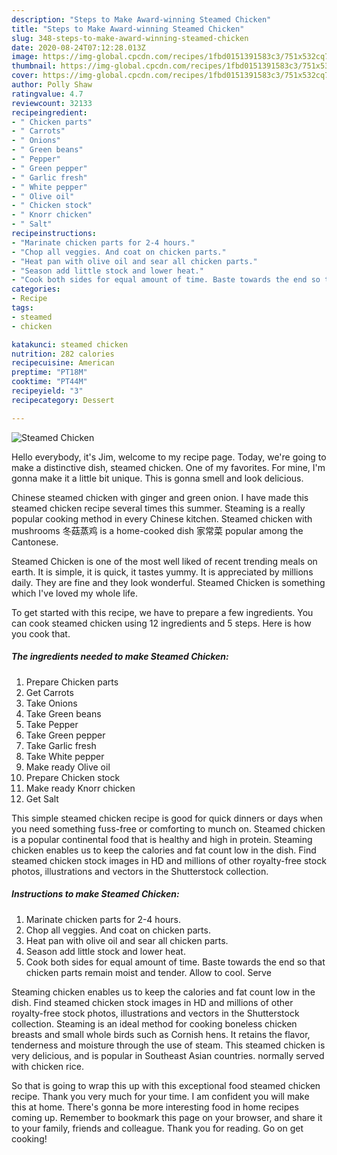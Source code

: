```yaml
---
description: "Steps to Make Award-winning Steamed Chicken"
title: "Steps to Make Award-winning Steamed Chicken"
slug: 348-steps-to-make-award-winning-steamed-chicken
date: 2020-08-24T07:12:28.013Z
image: https://img-global.cpcdn.com/recipes/1fbd0151391583c3/751x532cq70/steamed-chicken-recipe-main-photo.jpg
thumbnail: https://img-global.cpcdn.com/recipes/1fbd0151391583c3/751x532cq70/steamed-chicken-recipe-main-photo.jpg
cover: https://img-global.cpcdn.com/recipes/1fbd0151391583c3/751x532cq70/steamed-chicken-recipe-main-photo.jpg
author: Polly Shaw
ratingvalue: 4.7
reviewcount: 32133
recipeingredient:
- " Chicken parts"
- " Carrots"
- " Onions"
- " Green beans"
- " Pepper"
- " Green pepper"
- " Garlic fresh"
- " White pepper"
- " Olive oil"
- " Chicken stock"
- " Knorr chicken"
- " Salt"
recipeinstructions:
- "Marinate chicken parts for 2-4 hours."
- "Chop all veggies. And coat on chicken parts."
- "Heat pan with olive oil and sear all chicken parts."
- "Season add little stock and lower heat."
- "Cook both sides for equal amount of time. Baste towards the end so that chicken parts remain moist and tender. Allow to cool. Serve"
categories:
- Recipe
tags:
- steamed
- chicken

katakunci: steamed chicken 
nutrition: 282 calories
recipecuisine: American
preptime: "PT18M"
cooktime: "PT44M"
recipeyield: "3"
recipecategory: Dessert

---
```



![Steamed Chicken](https://img-global.cpcdn.com/recipes/1fbd0151391583c3/751x532cq70/steamed-chicken-recipe-main-photo.jpg)

Hello everybody, it's Jim, welcome to my recipe page. Today, we're going to make a distinctive dish, steamed chicken. One of my favorites. For mine, I'm gonna make it a little bit unique. This is gonna smell and look delicious.

Chinese steamed chicken with ginger and green onion. I have made this steamed chicken recipe several times this summer. Steaming is a really popular cooking method in every Chinese kitchen. Steamed chicken with mushrooms 冬菇蒸鸡 is a home-cooked dish 家常菜 popular among the Cantonese.

Steamed Chicken is one of the most well liked of recent trending meals on earth. It is simple, it is quick, it tastes yummy. It is appreciated by millions daily. They are fine and they look wonderful. Steamed Chicken is something which I've loved my whole life.


To get started with this recipe, we have to prepare a few ingredients. You can cook steamed chicken using 12 ingredients and 5 steps. Here is how you cook that.

<!--inarticleads1-->

##### The ingredients needed to make Steamed Chicken:

1. Prepare  Chicken parts
1. Get  Carrots
1. Take  Onions
1. Take  Green beans
1. Take  Pepper
1. Take  Green pepper
1. Take  Garlic fresh
1. Take  White pepper
1. Make ready  Olive oil
1. Prepare  Chicken stock
1. Make ready  Knorr chicken
1. Get  Salt


This simple steamed chicken recipe is good for quick dinners or days when you need something fuss-free or comforting to munch on. Steamed chicken is a popular continental food that is healthy and high in protein. Steaming chicken enables us to keep the calories and fat count low in the dish. Find steamed chicken stock images in HD and millions of other royalty-free stock photos, illustrations and vectors in the Shutterstock collection. 

<!--inarticleads2-->

##### Instructions to make Steamed Chicken:

1. Marinate chicken parts for 2-4 hours.
1. Chop all veggies. And coat on chicken parts.
1. Heat pan with olive oil and sear all chicken parts.
1. Season add little stock and lower heat.
1. Cook both sides for equal amount of time. Baste towards the end so that chicken parts remain moist and tender. Allow to cool. Serve


Steaming chicken enables us to keep the calories and fat count low in the dish. Find steamed chicken stock images in HD and millions of other royalty-free stock photos, illustrations and vectors in the Shutterstock collection. Steaming is an ideal method for cooking boneless chicken breasts and small whole birds such as Cornish hens. It retains the flavor, tenderness and moisture through the use of steam. This steamed chicken is very delicious, and is popular in Southeast Asian countries. normally served with chicken rice. 

So that is going to wrap this up with this exceptional food steamed chicken recipe. Thank you very much for your time. I am confident you will make this at home. There's gonna be more interesting food in home recipes coming up. Remember to bookmark this page on your browser, and share it to your family, friends and colleague. Thank you for reading. Go on get cooking!
